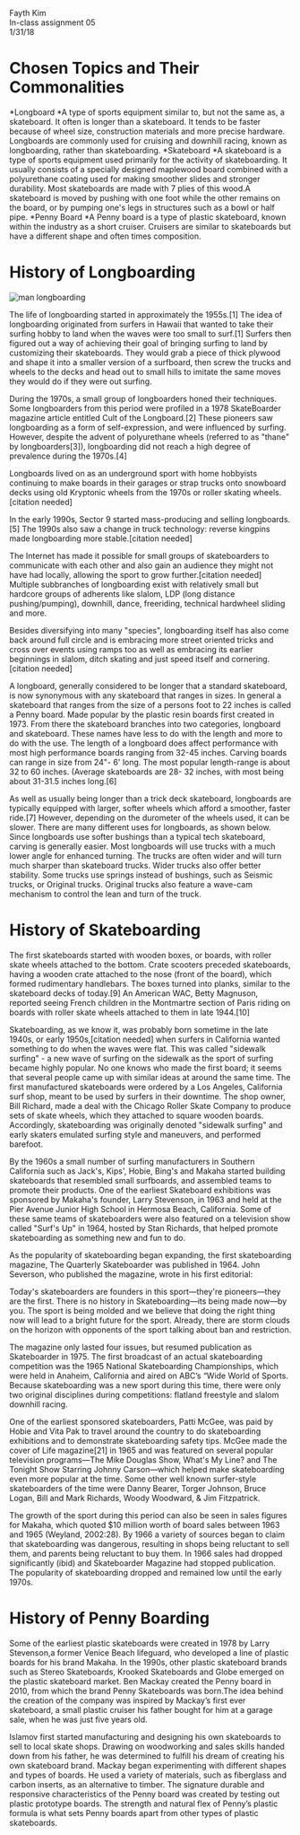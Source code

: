 Fayth Kim  
In-class assignment 05  
1/31/18  

# Chosen Topics and Their Commonalities 
*Longboard
	*A type of sports equipment similar to, but not the same as, a skateboard. It often is longer than a skateboard. It tends to be faster because of wheel size, construction materials and more precise hardware. Longboards are commonly used for cruising and downhill racing, known as longboarding, rather than skateboarding.
*Skateboard
	*A skateboard is a type of sports equipment used primarily for the activity of skateboarding. It usually consists of a specially designed maplewood board combined with a polyurethane coating used for making smoother slides and stronger durability. Most skateboards are made with 7 plies of this wood.A skateboard is moved by pushing with one foot while the other remains on the board, or by pumping one's legs in structures such as a bowl or half pipe. 
*Penny Board
	*A Penny board is a type of plastic skateboard, known within the industry as a short cruiser. Cruisers are similar to skateboards but have a different shape and often times composition. 

# History of Longboarding 

![man longboarding](https://github.com/fkim2/inclass04-chicago/inclass05fkim/media/Man_riding_a_longboard.jpg)  

The life of longboarding started in approximately the 1955s.[1] The idea of longboarding originated from surfers in Hawaii that wanted to take their surfing hobby to land when the waves were too small to surf.[1] Surfers then figured out a way of achieving their goal of bringing surfing to land by customizing their skateboards. They would grab a piece of thick plywood and shape it into a smaller version of a surfboard, then screw the trucks and wheels to the decks and head out to small hills to imitate the same moves they would do if they were out surfing.

During the 1970s, a small group of longboarders honed their techniques. Some longboarders from this period were profiled in a 1978 SkateBoarder magazine article entitled Cult of the Longboard.[2] These pioneers saw longboarding as a form of self-expression, and were influenced by surfing. However, despite the advent of polyurethane wheels (referred to as "thane" by longboarders[3]), longboarding did not reach a high degree of prevalence during the 1970s.[4]

Longboards lived on as an underground sport with home hobbyists continuing to make boards in their garages or strap trucks onto snowboard decks using old Kryptonic wheels from the 1970s or roller skating wheels.[citation needed]

In the early 1990s, Sector 9 started mass-producing and selling longboards.[5] The 1990s also saw a change in truck technology: reverse kingpins made longboarding more stable.[citation needed]

The Internet has made it possible for small groups of skateboarders to communicate with each other and also gain an audience they might not have had locally, allowing the sport to grow further.[citation needed] Multiple subbranches of longboarding exist with relatively small but hardcore groups of adherents like slalom, LDP (long distance pushing/pumping), downhill, dance, freeriding, technical hardwheel sliding and more.

Besides diversifying into many "species", longboarding itself has also come back around full circle and is embracing more street oriented tricks and cross over events using ramps too as well as embracing its earlier beginnings in slalom, ditch skating and just speed itself and cornering.[citation needed]

A longboard, generally considered to be longer that a standard skateboard, is now synonymous with any skateboard that ranges in sizes. In general a skateboard that ranges from the size of a persons foot to 22 inches is called a Penny board. Made popular by the plastic resin boards first created in 1973. From there the skateboard branches into two categories, longboard and skateboard. These names have less to do with the length and more to do with the use. The length of a longboard does affect performance with most high performance boards ranging from 32-45 inches. Carving boards can range in size from 24"- 6' long. The most popular length-range is about 32 to 60 inches. (Average skateboards are 28- 32 inches, with most being about 31-31.5 inches long.[6]

As well as usually being longer than a trick deck skateboard, longboards are typically equipped with larger, softer wheels which afford a smoother, faster ride.[7] However, depending on the durometer of the wheels used, it can be slower. There are many different uses for longboards, as shown below. Since longboards use softer bushings than a typical tech skateboard, carving is generally easier. Most longboards will use trucks with a much lower angle for enhanced turning. The trucks are often wider and will turn much sharper than skateboard trucks. Wider trucks also offer better stability. Some trucks use springs instead of bushings, such as Seismic trucks, or Original trucks. Original trucks also feature a wave-cam mechanism to control the lean and turn of the truck.

# History of Skateboarding
The first skateboards started with wooden boxes, or boards, with roller skate wheels attached to the bottom. Crate scooters preceded skateboards, having a wooden crate attached to the nose (front of the board), which formed rudimentary handlebars. The boxes turned into planks, similar to the skateboard decks of today.[9] An American WAC, Betty Magnuson, reported seeing French children in the Montmartre section of Paris riding on boards with roller skate wheels attached to them in late 1944.[10]

Skateboarding, as we know it, was probably born sometime in the late 1940s, or early 1950s,[citation needed] when surfers in California wanted something to do when the waves were flat. This was called "sidewalk surfing" - a new wave of surfing on the sidewalk as the sport of surfing became highly popular. No one knows who made the first board; it seems that several people came up with similar ideas at around the same time. The first manufactured skateboards were ordered by a Los Angeles, California surf shop, meant to be used by surfers in their downtime. The shop owner, Bill Richard, made a deal with the Chicago Roller Skate Company to produce sets of skate wheels, which they attached to square wooden boards. Accordingly, skateboarding was originally denoted "sidewalk surfing" and early skaters emulated surfing style and maneuvers, and performed barefoot.

By the 1960s a small number of surfing manufacturers in Southern California such as Jack's, Kips', Hobie, Bing's and Makaha started building skateboards that resembled small surfboards, and assembled teams to promote their products. One of the earliest Skateboard exhibitions was sponsored by Makaha's founder, Larry Stevenson, in 1963 and held at the Pier Avenue Junior High School in Hermosa Beach, California. Some of these same teams of skateboarders were also featured on a television show called "Surf's Up" in 1964, hosted by Stan Richards, that helped promote skateboarding as something new and fun to do.

As the popularity of skateboarding began expanding, the first skateboarding magazine, The Quarterly Skateboarder was published in 1964. John Severson, who published the magazine, wrote in his first editorial:

Today's skateboarders are founders in this sport—they're pioneers—they are the first. There is no history in Skateboarding—its being made now—by you. The sport is being molded and we believe that doing the right thing now will lead to a bright future for the sport. Already, there are storm clouds on the horizon with opponents of the sport talking about ban and restriction.

The magazine only lasted four issues, but resumed publication as Skateboarder in 1975. The first broadcast of an actual skateboarding competition was the 1965 National Skateboarding Championships, which were held in Anaheim, California and aired on ABC’s “Wide World of Sports. Because skateboarding was a new sport during this time, there were only two original disciplines during competitions: flatland freestyle and slalom downhill racing.

One of the earliest sponsored skateboarders, Patti McGee, was paid by Hobie and Vita Pak to travel around the country to do skateboarding exhibitions and to demonstrate skateboarding safety tips. McGee made the cover of Life magazine[21] in 1965 and was featured on several popular television programs—The Mike Douglas Show, What's My Line? and The Tonight Show Starring Johnny Carson—which helped make skateboarding even more popular at the time. Some other well known surfer-style skateboarders of the time were Danny Bearer, Torger Johnson, Bruce Logan, Bill and Mark Richards, Woody Woodward, & Jim Fitzpatrick.

The growth of the sport during this period can also be seen in sales figures for Makaha, which quoted $10 million worth of board sales between 1963 and 1965 (Weyland, 2002:28). By 1966 a variety of sources began to claim that skateboarding was dangerous, resulting in shops being reluctant to sell them, and parents being reluctant to buy them. In 1966 sales had dropped significantly (ibid) and Skateboarder Magazine had stopped publication. The popularity of skateboarding dropped and remained low until the early 1970s.

# History of Penny Boarding
Some of the earliest plastic skateboards were created in 1978 by Larry Stevenson,a former Venice Beach lifeguard, who developed a line of plastic boards for his brand Makaha. In the 1990s, other plastic skateboard brands such as Stereo Skateboards, Krooked Skateboards and Globe emerged on the plastic skateboard market. Ben Mackay created the Penny board in 2010, from which the brand Penny Skateboards was born.The idea behind the creation of the company was inspired by Mackay’s first ever skateboard, a small plastic cruiser his father bought for him at a garage sale, when he was just five years old.

Islamov first started manufacturing and designing his own skateboards to sell to local skate shops. Drawing on woodworking and sales skills handed down from his father, he was determined to fulfill his dream of creating his own skateboard brand. Mackay began experimenting with different shapes and types of boards. He used a variety of materials, such as fiberglass and carbon inserts, as an alternative to timber. The signature durable and responsive characteristics of the Penny board was created by testing out plastic prototype boards. The strength and natural flex of Penny’s plastic formula is what sets Penny boards apart from other types of plastic skateboards.